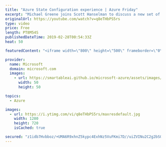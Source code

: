 ```yaml
---
title: "Azure State Configuration experience | Azure Friday"
excerpt: "Michael Greene joins Scott Hanselman to discuss a new set of experiences for Configuration Management in Azure, and how anyone new to modern management can discover and learn new process more quickly than before. [01:49] Demo Start   For more information:  Azure Automation State Configuration Overview"
originalUrl: https://youtube.com/watch?v=q8eTHbPS5rs
type: video
price: Free
length: PT8M54S
publishedDateTime: 2019-02-28T00:54:33Z
heat: 50

featuredContent: "<iframe width=\"800\" height=\"500\" frameborder=\"0\" src=\"https://www.youtube.com/embed/q8eTHbPS5rs\" allow=\"accelerometer; autoplay; encrypted-media; gyroscope; picture-in-picture\" allowfullscreen></iframe>"

provider:
  name: Microsoft
  domain: microsoft.com
  images:
    - url: https://smartableai.github.io/microsoft-azure/assets/images/organizations/microsoft.com-50x50.jpg
      width: 50
      height: 50

topics:
  - Azure

images:
  - url: https://i.ytimg.com/vi/q8eTHbPS5rs/maxresdefault.jpg
    width: 1280
    height: 720
    isCached: true

secured: "z1idb7Hvbboz/+UMA6R9xhnZ5kypc4ExhNz5VuFKmi7D//uiZVINu2C2g2bSO4tD0Ab4QHWMs2ApribkwJHYK9u6kuFDEVe3cBtQN5QyTGGslYE1WCOBTJnhJVhC0Vb2wOjYGtTTqewb/xgApjT/0qOqcGyI25kQcvZUYhPnwP/Xpvkw1H4ULTi9RHeNHPrT07iiJf4V/+dSea2JZQXoGlHukgwiLk0ny5KaN3Wr0Kg2xfUhnTaOkJ7QtS4Y/aoAI0zHGmSOhWkuggzDCcCEHsvvpeLlmjhAShn9WNMnz5Lf5qtXImcQr+bSJdoWhyA7CURJRQzF9tjm/UOAuInnCVyj52JMXPIgiyNdyZzdsNEWMfB+0BX+rJLc96EnWUhhNQMzGtvtlhhfTX7SjN0GO+RdvIH+J0gatKFO9vkHlKo=;4/Gc9kDxuPuO82LynQQDzw=="
---
```


